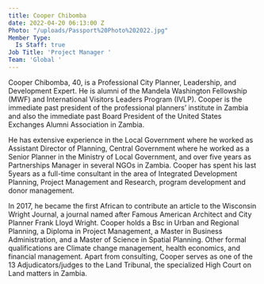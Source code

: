 ```yaml
---
title: Cooper Chibomba
date: 2022-04-20 06:13:00 Z
Photo: "/uploads/Passport%20Photo%202022.jpg"
Member Type:
  Is Staff: true
Job Title: 'Project Manager '
Team: 'Global '
---
```


Cooper Chibomba, 40, is a Professional City Planner, Leadership, and Development Expert. He is alumni of the Mandela Washington Fellowship (MWF) and International Visitors Leaders Program (IVLP). Cooper is the immediate past president of the professional planners’ institute in Zambia and also the immediate past Board President of the United States Exchanges Alumni Association in Zambia. 

He has extensive experience in the Local Government where he worked as Assistant Director of Planning, Central Government where he worked as a Senior Planner in the Ministry of Local Government, and over five years as Partnerships Manager in several NGOs in Zambia. Cooper has spent his last 5years as a full-time consultant in the area of Integrated Development Planning, Project Management and Research, program development and donor management.

In 2017, he became the first African to contribute an article to the Wisconsin Wright Journal, a journal named after Famous American Architect and City Planner Frank Lloyd Wright. Cooper holds a Bsc in Urban and Regional Planning, a Diploma in Project Management, a Master in Business Administration, and a Master of Science in Spatial Planning. Other formal qualifications are Climate change management, health economics, and financial management.
Apart from consulting, Cooper serves as one of the 13 Adjudicators/judges to the Land Tribunal, the specialized High Court on Land matters in Zambia. 
